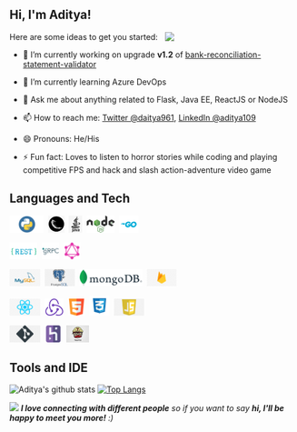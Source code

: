 <h2> Hi, I'm Aditya!</h2>
<img align='right' src="https://media.giphy.com/media/l0HlOdyGudJClwLgk/giphy.gif" width="230">
</em></p>

Here are some ideas to get you started:

- 🔭 I’m currently working on upgrade **v1.2** of [bank-reconciliation-statement-validator](https://github.com/aditya109/bank-reconcilation-statement-validator)
- 🌱 I’m currently learning Azure DevOps

- 💬 Ask me about anything related to Flask, Java EE, ReactJS or NodeJS
- 📫 How to reach me: [Twitter @daitya961](https://twitter.com/daitya961), [LinkedIn @aditya109](https://www.linkedin.com/in/aditya109/)
- 😄 Pronouns: He/His
- ⚡ Fun fact: Loves to listen to horror stories while coding and playing competitive FPS and hack and slash action-adventure video game

##  Languages and Tech
<img height="30" src="https://github.com/aditya109/aditya109/blob/master/assets/icons/python-transparent-background.png" />&nbsp;&nbsp;<img height="30" src="https://github.com/aditya109/aditya109/blob/master/assets/icons/188-1882559_python-flask-hd-png-download.png" />&nbsp;&nbsp;<img height="30" src="https://github.com/aditya109/aditya109/blob/master/assets/icons/174-1746684_java-java-logo-black-png-transparent-png.png" />&nbsp;&nbsp;<img height="30" src="https://github.com/aditya109/aditya109/blob/master/assets/icons/1280px-Node.js_logo.svg.png" />&nbsp;&nbsp;<img height="30" src="https://github.com/aditya109/aditya109/blob/master/assets/icons/Go-Logo_Blue.png" />

<img height="30" src="https://github.com/aditya109/aditya109/blob/master/assets/icons/1_uHzooF1EtgcKn9_XiSST4w.png" />&nbsp;&nbsp;<img height="30" src="https://github.com/aditya109/aditya109/blob/master/assets/icons/grpc-icon-color.png" />&nbsp;&nbsp;<img height="30" src="https://github.com/aditya109/aditya109/blob/master/assets/icons/GraphQL_Logo.svg.png" />

<img height="30" src="https://github.com/aditya109/aditya109/blob/master/assets/icons/kisspng-logo-mysql-database-phpmyadmin-mysql-digital-agency-maidenhead-web-agency-uk-5b6475c3513438.3209368415333104033326.jpg" />&nbsp;&nbsp;<img height="30" src="https://github.com/aditya109/aditya109/blob/master/assets/icons/png-clipart-postgre-sql-logo-postgresql-relational-database-management-system-object-relational-database-database-blue-text.png" />&nbsp;&nbsp;<img height="30" src="https://github.com/aditya109/aditya109/blob/master/assets/icons/MongoDB_Logo_FullColorBlack_RGB-4td3yuxzjs.png" />&nbsp;&nbsp;<img height="30" src="https://github.com/aditya109/aditya109/blob/master/assets/icons/kisspng-firebase-cloud-messaging-google-developers-softwar-5ae1d9fd732ba0.9069340715247508454717.jpg" />

<img height="30" src="https://github.com/aditya109/aditya109/blob/master/assets/icons/kisspng-react-javascript-angularjs-ionic-atom-5b154be6709500.6532453515281223424611.jpg" />&nbsp;&nbsp;<img height="30" src="https://github.com/aditya109/aditya109/blob/master/assets/icons/0-U2DmhXYumRyXH6X1.png" />&nbsp;&nbsp;<img height="30" src="https://github.com/aditya109/aditya109/blob/master/assets/icons/1216733.svg" />&nbsp;&nbsp;<img height="35" src="https://github.com/aditya109/aditya109/blob/master/assets/icons/5351_-_CSS3-512.webp" />&nbsp;&nbsp;<img height="30" src="https://github.com/aditya109/aditya109/blob/master/assets/icons/blue-and-white-letter-m-logo-javascript-programmer-node-js-web-application-markup-language-png-clip-art.png" />

<img height="30" src="https://github.com/aditya109/aditya109/blob/master/assets/icons/png-transparent-github-computer-icons-repository-version-control-github-media-fork-git.png" />&nbsp;&nbsp;<img height="30" src="https://github.com/aditya109/aditya109/blob/master/assets/icons/873120.png" />&nbsp;&nbsp;<img height="30" src="https://github.com/aditya109/aditya109/blob/master/assets/icons/images.jfif">

## Tools and IDE



![Aditya's github stats](https://github-readme-stats.vercel.app/api?username=aditya109&show_icons=true&theme=synthwave) [![Top Langs](https://github-readme-stats.vercel.app/api/top-langs/?username=aditya109&layout=compact&theme=synthwave)](https://github.com/aditya109/github-readme-stats)


<img src="https://media.giphy.com/media/LnQjpWaON8nhr21vNW/giphy.gif" width="60"> <em><b>I love connecting with different people</b> so if you want to say <b>hi, I'll be happy to meet you more!</b> :)</em>


[1]: https://twitter.com/daitya961/
[2]: https://www.linkedin.com/in/aditya109/
